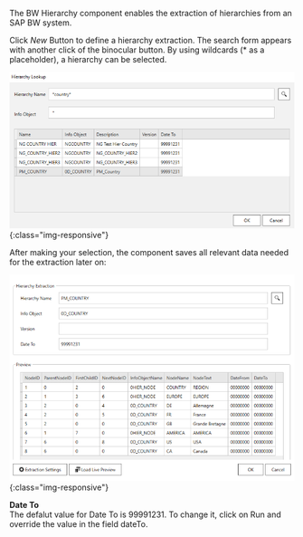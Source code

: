 The BW Hierarchy component enables the extraction of hierarchies from an SAP BW system.

Click *New* Button to define a hierarchy extraction. The search form appears with another click of the binocular button. By using wildcards (* as a placeholder), a hierarchy can be selected.

![Look-Up-Hierarchy](/img/content/extractors.bwhier/Look-Up-Hierarchy.png){:class="img-responsive"}

After making your selection, the component saves all relevant data needed for the extraction later on:

![Define-Data-Source-Hierarchy](/img/content/extractors.bwhier/Define-Data-Source-Hierarchy.png){:class="img-responsive"}

**Date To**<br>
The defalut value for Date To is 99991231. To change it, click on Run and override the value in the field dateTo. 
